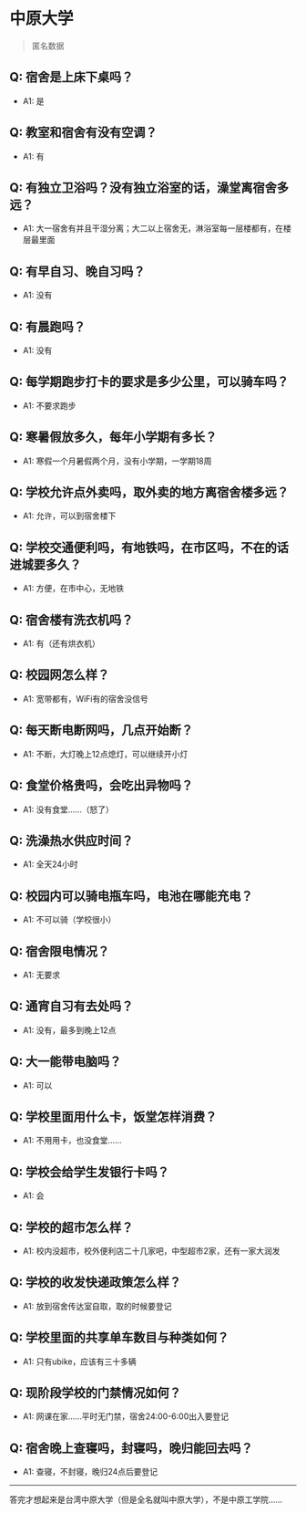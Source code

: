 # 中原大学
> 匿名数据
## Q: 宿舍是上床下桌吗？
- A1: 是
## Q: 教室和宿舍有没有空调？
- A1: 有
## Q: 有独立卫浴吗？没有独立浴室的话，澡堂离宿舍多远？
- A1: 大一宿舍有并且干湿分离；大二以上宿舍无，淋浴室每一层楼都有，在楼层最里面
## Q: 有早自习、晚自习吗？
- A1: 没有
## Q: 有晨跑吗？
- A1: 没有
## Q: 每学期跑步打卡的要求是多少公里，可以骑车吗？
- A1: 不要求跑步
## Q: 寒暑假放多久，每年小学期有多长？
- A1: 寒假一个月暑假两个月，没有小学期，一学期18周
## Q: 学校允许点外卖吗，取外卖的地方离宿舍楼多远？
- A1: 允许，可以到宿舍楼下
## Q: 学校交通便利吗，有地铁吗，在市区吗，不在的话进城要多久？
- A1: 方便，在市中心，无地铁
## Q: 宿舍楼有洗衣机吗？
- A1: 有（还有烘衣机）
## Q: 校园网怎么样？
- A1: 宽带都有，WiFi有的宿舍没信号
## Q: 每天断电断网吗，几点开始断？
- A1: 不断，大灯晚上12点熄灯，可以继续开小灯
## Q: 食堂价格贵吗，会吃出异物吗？
- A1: 没有食堂……（怒了）
## Q: 洗澡热水供应时间？
- A1: 全天24小时
## Q: 校园内可以骑电瓶车吗，电池在哪能充电？
- A1: 不可以骑（学校很小）
## Q: 宿舍限电情况？
- A1: 无要求
## Q: 通宵自习有去处吗？
- A1: 没有，最多到晚上12点
## Q: 大一能带电脑吗？
- A1: 可以
## Q: 学校里面用什么卡，饭堂怎样消费？
- A1: 不用用卡，也没食堂……
## Q: 学校会给学生发银行卡吗？
- A1: 会
## Q: 学校的超市怎么样？
- A1: 校内没超市，校外便利店二十几家吧，中型超市2家，还有一家大润发
## Q: 学校的收发快递政策怎么样？
- A1: 放到宿舍传达室自取，取的时候要登记
## Q: 学校里面的共享单车数目与种类如何？
- A1: 只有ubike，应该有三十多辆
## Q: 现阶段学校的门禁情况如何？
- A1: 网课在家……平时无门禁，宿舍24:00-6:00出入要登记
## Q: 宿舍晚上查寝吗，封寝吗，晚归能回去吗？
- A1: 查寝，不封寝，晚归24点后要登记
***
答完才想起来是台湾中原大学（但是全名就叫中原大学），不是中原工学院……